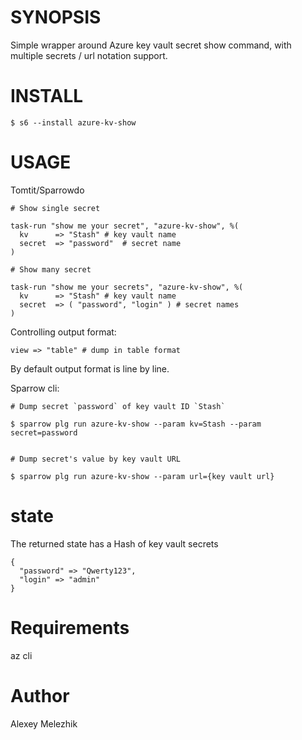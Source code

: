 # SYNOPSIS

Simple wrapper around Azure key vault secret show command, with multiple secrets / url notation support.

# INSTALL

    $ s6 --install azure-kv-show

# USAGE

Tomtit/Sparrowdo

    # Show single secret

    task-run "show me your secret", "azure-kv-show", %(
      kv      => "Stash" # key vault name
      secret  => "password"  # secret name
    )

    # Show many secret

    task-run "show me your secrets", "azure-kv-show", %(
      kv      => "Stash" # key vault name
      secret  => ( "password", "login" ) # secret names
    )

Controlling output format:

    view => "table" # dump in table format

By default output format is line by line.

Sparrow cli:

    # Dump secret `password` of key vault ID `Stash`

    $ sparrow plg run azure-kv-show --param kv=Stash --param secret=password


    # Dump secret's value by key vault URL 

    $ sparrow plg run azure-kv-show --param url={key vault url}

# state

The returned state has a Hash of key vault secrets

    {
      "password" => "Qwerty123",
      "login" => "admin"
    }

# Requirements

az cli 

# Author

Alexey Melezhik

